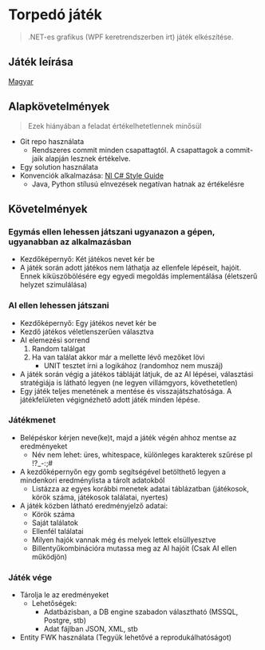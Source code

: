 # Torpedó játék

> .NET-es grafikus (WPF keretrendszerben írt) játék elkészítése.

## Játék leírása

[Magyar](https://hu.wikipedia.org/wiki/Torped%C3%B3_(j%C3%A1t%C3%A9k))

## Alapkövetelmények
> Ezek hiányában a feladat értékelhetetlennek minősül

- Git repo használata
    - Rendszeres commit minden csapattagtól. A csapattagok a commit-jaik alapján lesznek értékelve.
- Egy solution használata
- Konvenciók alkalmazása: [NI C# Style Guide](https://github.com/ni/csharp-styleguide)
    - Java, Python stílusú elnvezések negatívan hatnak az értékelésre

## Követelmények

### Egymás ellen lehessen játszani ugyanazon a gépen, ugyanabban az alkalmazásban

- Kezdőképernyő: Két játékos nevet kér be
- A játék során adott játékos nem láthatja az ellenfele lépéseit, hajóit. Ennek kiküszöbölésére egy egyedi megoldás implementálása (életszerű helyzet szimulálása)

### AI ellen lehessen játszani

- Kezdőképernyő: Egy játékos nevet kér be
- Kezdő játékos véletlenszerűen választva
- AI elemezési sorrend
    1. Random találgat
    2. Ha van találat akkor már a mellette lévő mezőket lövi
         - UNIT tesztet írni a logikához (randomhoz nem muszáj)
- A játék során végig a játékos tábláját látjuk, de az AI lépései, választási stratégiája is látható legyen (ne legyen villámgyors, követhetetlen)
- Egy játék teljes menetének a mentése és visszajátszhatósága. A játékfelületen végignézhető adott játék minden lépése.

### Játékmenet

- Belépéskor kérjen neve(ke)t, majd a játék végén ahhoz mentse az eredményeket
    - Név nem lehet: üres, whitespace, különleges karakterek szűrése pl !?_-:;#
- A kezdőképernyőn egy gomb segítségével betölthető legyen a mindenkori eredménylista a tárolt adatokból
    - Listázza az egyes korábbi menetek adatai táblázatban (játékosok, körök száma, játékosok találatai, nyertes)
- A játék közben látható eredményjelző adatai:
    - Körök száma
    - Saját találatok
    - Ellenfél találatai
    - Milyen hajók vannak még és melyek lettek elsüllyesztve
    - Billentyűkombinációra mutassa meg az AI hajóit (Csak AI ellen működjön)

### Játék vége

- Tárolja le az eredményeket 
    - Lehetőségek:
        - Adatbázisban, a DB engine szabadon választható (MSSQL, Postgre, stb) 
        - Adat fájlban JSON, XML, stb
- Entity FWK használata (Tegyük lehetővé a reprodukálhatóságot)
